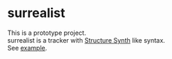 # surrealist
This is a prototype project.  
surrealist is a tracker with [Structure Synth](https://structuresynth.sourceforge.net/index.php) like syntax.  
See [example](./examples/structure_synth.py).  
